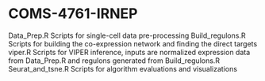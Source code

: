 # COMS-4761-IRNEP

Data_Prep.R Scripts for single-cell data pre-processing
Build_regulons.R  Scripts for building the co-expression network and finding the direct targets
viper.R Scripts for VIPER inference, inputs are normalized expression data from Data_Prep.R and regulons generated from Build_regulons.R
Seurat_and_tsne.R    Scripts for algorithm evaluations and visualizations
